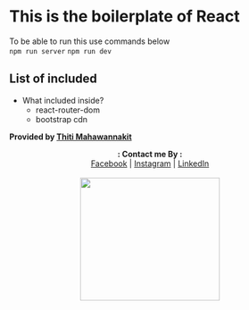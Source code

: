 # This is the boilerplate of React
To be able to run this use commands below  
`
npm run server
`
`
npm run dev
`

## List of included

- What included inside?
  - react-router-dom
  - bootstrap cdn


**Provided by [Thiti Mahawannakit](https://facebook.com/thiti.developer)**


<p align="center">
  <b>: Contact me By :</b><br>
  <a href="https://www.facebook.com/thiti.developer">Facebook</a> |
  <a href="https://www.instagram.com/thiti.mwk/">Instagram</a> |
  <a href="https://www.linkedin.com/in/thiti-mahawannakit-558791183/">LinkedIn</a>
  <br><br>
  <img src="https://media.giphy.com/media/h1u6yvxlVKmfLiSryA/giphy.gif" width="250" height="220">
</p>


